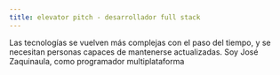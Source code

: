 ```yaml
---
title: elevator pitch - desarrollador full stack
---
```

Las tecnologías se vuelven más complejas con el paso del tiempo, y se necesitan personas capaces de mantenerse actualizadas. Soy José Zaquinaula, como programador multiplataforma